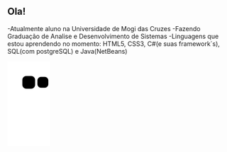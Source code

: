 ## Ola!

-Atualmente aluno na Universidade de Mogi das Cruzes
-Fazendo Graduação de Analise e Desenvolvimento de Sistemas
-Linguagens que estou aprendendo no momento: HTML5, CSS3, C#(e suas framework`s), SQL(com postgreSQL) e Java(NetBeans)

![Snake animation](https://github.com/Scrooley/Scrooley/blob/output/github-contribution-grid-snake.svg)
